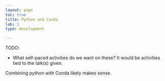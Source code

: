 ```yaml
---
layout: page
toc: true
title: Python and Conda
lab: 1
type: development

---
```


TODO: 
- What self-paced activities do we want on these?  It would be activities tied to the talk(s) given.

Combining python with Conda likely makes sense.
